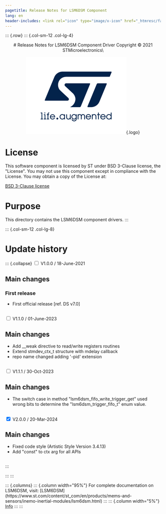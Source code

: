 ```yaml
---
pagetitle: Release Notes for LSM6DSM Component
lang: en
header-includes: <link rel="icon" type="image/x-icon" href="_htmresc/favicon.png" />
---
```


::: {.row}
::: {.col-sm-12 .col-lg-4}

<center>
# Release Notes for LSM6DSM Component Driver
Copyright &copy; 2021 STMicroelectronics\

[![ST logo](_htmresc/st_logo_2020.png)](https://www.st.com){.logo}
</center>

# License

This software component is licensed by ST under BSD 3-Clause license, the "License".
You may not use this component except in compliance with the License. You may obtain a copy of the License at:

[BSD 3-Clause license](https://opensource.org/licenses/BSD-3-Clause)

# Purpose

This directory contains the LSM6DSM component drivers.
:::

::: {.col-sm-12 .col-lg-8}
# Update history

::: {.collapse}
<input type="checkbox" id="collapse-section1" aria-hidden="true">
<label for="collapse-section1" aria-hidden="true">V1.0.0 / 18-June-2021</label>
<div>

## Main changes

### First release

- First official release [ref. DS v7.0]

##

</div>

<input type="checkbox" id="collapse-section2" aria-hidden="true">
<label for="collapse-section2" aria-hidden="true">V1.1.0 / 01-June-2023</label>
<div>

## Main changes

- Add __weak directive to read/write registers routines
- Extend stmdev_ctx_t structure with mdelay callback
- repo name changed adding '-pid' extension

##

</div>

<input type="checkbox" id="collapse-section3" aria-hidden="true">
<label for="collapse-section3" aria-hidden="true">V1.1.1 / 30-Oct-2023</label>
<div>

## Main changes
- The switch case in method "lsm6dsm_fifo_write_trigger_get" used wrong bits to determine the "lsm6dsm_trigger_fifo_t" enum value.

##

</div>

<input type="checkbox" id="collapse-section4" checked aria-hidden="true">
<label for="collapse-section4" aria-hidden="true">V2.0.0 / 20-Mar-2024</label>
<div>

## Main changes

- Fixed code style (Artistic Style Version 3.4.13)
- Add "const" to ctx arg for all APIs

##

</div>
:::

:::
:::

<footer class="sticky">
::: {.columns}
::: {.column width="95%"}
For complete documentation on LSM6DSM,
visit:
[LSM6DSM](https://www.st.com/content/st_com/en/products/mems-and-sensors/inemo-inertial-modules/lsm6dsm.html)
:::
::: {.column width="5%"}
<abbr title="Based on template cx566953 version 2.0">Info</abbr>
:::
:::
</footer>
